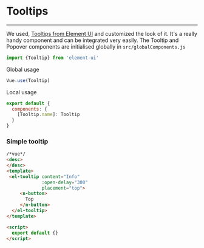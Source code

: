 # Tooltips

<hr>

We used, [Tooltips from Element UI](http://element.eleme.io/#/en-US/component/tooltip) and customized the look of it.
It's a really handy component and can be integrated very easily. 
The Tooltip and Popover components are initialised globally in `src/globalComponents.js`


```js
import {Tooltip} from 'element-ui'
```
Global usage
```js
Vue.use(Tooltip)
```
Local usage
```js
export default {
  components: {
    [Tooltip.name]: Tooltip
  }
}
```

### Simple tooltip
```html
/*vue*/
<desc>
</desc>
<template>
 <el-tooltip content="Info"
             :open-delay="300"
             placement="top">
     <n-button>
       Top
     </n-button>
  </el-tooltip>
</template>

<script>
  export default {}
</script>
```
